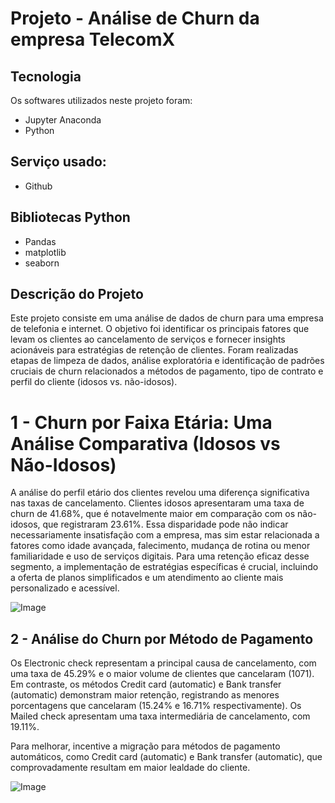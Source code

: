 # Projeto - Análise de Churn da empresa TelecomX

## Tecnologia

Os softwares utilizados neste projeto foram:

* Jupyter Anaconda
* Python


## Serviço usado:

* Github


## Bibliotecas Python

* Pandas
* matplotlib
* seaborn

## Descrição do Projeto </h1>
Este projeto consiste em uma análise de dados de churn para uma empresa de telefonia e internet. O objetivo foi identificar os principais fatores que levam os clientes ao cancelamento de serviços e fornecer insights acionáveis para estratégias de retenção de clientes. Foram realizadas etapas de limpeza de dados, análise exploratória e identificação de padrões cruciais de churn relacionados a métodos de pagamento, tipo de contrato e perfil do cliente (idosos vs. não-idosos).


# 1 - Churn por Faixa Etária: Uma Análise Comparativa (Idosos vs Não-Idosos)
A análise do perfil etário dos clientes revelou uma diferença significativa nas taxas de cancelamento. Clientes idosos apresentaram uma taxa de churn de 41.68%, que é notavelmente maior em comparação com os não-idosos, que registraram 23.61%.
Essa disparidade pode não indicar necessariamente insatisfação com a empresa, mas sim estar relacionada a fatores como idade avançada, falecimento, mudança de rotina ou menor familiaridade e uso de serviços digitais. Para uma retenção eficaz desse segmento, a implementação de estratégias específicas é crucial, incluindo a oferta de planos simplificados e um atendimento ao cliente mais personalizado e acessível.

![Image](https://github.com/user-attachments/assets/4068c5d2-0acd-45a9-bc71-19efd006b846)


## 2 - Análise do Churn por Método de Pagamento
Os Electronic check representam a principal causa de cancelamento, com uma taxa de 45.29% e o maior volume de clientes que cancelaram (1071). Em contraste, os métodos Credit card (automatic) e Bank transfer (automatic) demonstram maior retenção, registrando as menores porcentagens que cancelaram (15.24% e 16.71% respectivamente). Os Mailed check apresentam uma taxa intermediária de cancelamento, com 19.11%.

Para melhorar, incentive a migração para métodos de pagamento automáticos, como Credit card (automatic) e Bank transfer (automatic), que comprovadamente resultam em maior lealdade do cliente.

![Image](https://github.com/user-attachments/assets/53f75ce0-5064-45c7-b021-9c7be84abcb3)
